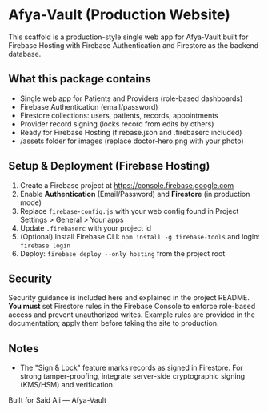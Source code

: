 # Afya-Vault (Production Website)

This scaffold is a production-style single web app for Afya-Vault built for Firebase Hosting with Firebase Authentication and Firestore as the backend database.

## What this package contains
- Single web app for Patients and Providers (role-based dashboards)
- Firebase Authentication (email/password)
- Firestore collections: users, patients, records, appointments
- Provider record signing (locks record from edits by others)
- Ready for Firebase Hosting (firebase.json and .firebaserc included)
- /assets folder for images (replace doctor-hero.png with your photo)

## Setup & Deployment (Firebase Hosting)
1. Create a Firebase project at https://console.firebase.google.com
2. Enable **Authentication** (Email/Password) and **Firestore** (in production mode)
3. Replace `firebase-config.js` with your web config found in Project Settings > General > Your apps
4. Update `.firebaserc` with your project id
5. (Optional) Install Firebase CLI: `npm install -g firebase-tools` and login: `firebase login`
6. Deploy: `firebase deploy --only hosting` from the project root

## Security
Security guidance is included here and explained in the project README. **You must** set Firestore rules in the Firebase Console to enforce role-based access and prevent unauthorized writes. Example rules are provided in the documentation; apply them before taking the site to production.

## Notes
- The "Sign & Lock" feature marks records as signed in Firestore. For strong tamper-proofing, integrate server-side cryptographic signing (KMS/HSM) and verification.

Built for Said Ali — Afya-Vault
